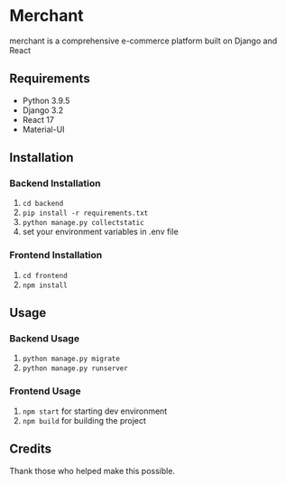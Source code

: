 # Merchant

merchant is a comprehensive e-commerce platform built on Django and React

## Requirements

- Python 3.9.5
- Django 3.2
- React 17
- Material-UI

## Installation

### Backend Installation

1. `cd backend`
2. `pip install -r requirements.txt`
3. `python manage.py collectstatic`
4. set your environment variables in .env file

### Frontend Installation

1. `cd frontend`
2. `npm install`

## Usage

### Backend Usage

1. `python manage.py migrate`
2. `python manage.py runserver`

### Frontend Usage

1. `npm start` for starting dev environment
2. `npm build` for building the project

## Credits

Thank those who helped make this possible.
